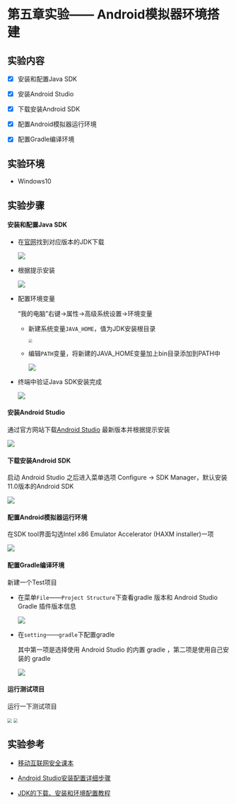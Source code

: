 # 第五章实验—— Android模拟器环境搭建

## 实验内容

- [x] 安装和配置Java SDK

- [x] 安装Android Studio

+ [x] 下载安装Android SDK

+ [x] 配置Android模拟器运行环境

+ [x] 配置Gradle编译环境

  

## 实验环境

- Windows10

  

## 实验步骤

#### 安装和配置Java SDK

+ 在[官网](https://www.oracle.com/java/technologies/javase-jdk11-downloads.html)找到对应版本的JDK下载

  ![](image/Java_down.png)

+ 根据提示安装

  ![](image/Java_setup.png)

+ 配置环境变量

  “我的电脑”右键→属性→高级系统设置→环境变量

  + 新建系统变量`JAVA_HOME`，值为JDK安装根目录

    <img src="image/system_var.png" style="zoom:50%;" />

  + 编辑`PATH`变量，将新建的JAVA_HOME变量加上bin目录添加到PATH中

    ![](image/path_var.png)

+ 终端中验证Java SDK安装完成

  ![](image/Java_done.png)



#### 安装Android Studio

通过官方网站下载[Android Studio](https://developer.android.com/studio/) 最新版本并根据提示安装

![](image/AS_setup.png)

#### 下载安装Android SDK

  启动 Android Studio 之后进入菜单选项 Configure -> SDK Manager，默认安装11.0版本的Android SDK

  ![](image/AS_SDK.png)



#### 配置Android模拟器运行环境

在SDK tool界面勾选Intel x86 Emulator Accelerator (HAXM installer)一项

![](image/HAXM.png)



#### 配置Gradle编译环境

新建一个Test项目

+ 在菜单`File`——`Project Structure`下查看gradle 版本和 Android Studio Gradle 插件版本信息

  ![](image/Gradle_version.png)

+ 在`setting`——`gradle`下配置gradle

  其中第一项是选择使用 Android Studio 的内置 gradle ，第二项是使用自己安装的 gradle

  ![](image/Gradle_conf.png)



#### 运行测试项目

运行一下测试项目

<img src="image/ADV.png" style="zoom:60%;" />

<img src="image/Test_project.png" style="zoom:60%;" />



## 实验参考

+ [移动互联网安全课本](https://c4pr1c3.github.io/cuc-mis/chap0x05/exp.html)
+ [Android Studio安装配置详细步骤](https://blog.csdn.net/weixin_43883917/article/details/108942788)

+ [JDK的下载、安装和环境配置教程](https://blog.csdn.net/Marvin_996_ICU/article/details/106240065)

